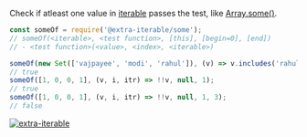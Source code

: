 Check if atleast one value in [iterable] passes the test, like [Array.some()].

```javascript
const someOf = require('@extra-iterable/some');
// someOf(<iterable>, <test function>, [this], [begin=0], [end])
// - <test function>(<value>, <index>, <iterable>)

someOf(new Set(['vajpayee', 'modi', 'rahul']), (v) => v.includes('rahul'));
// true
someOf([1, 0, 0, 1], (v, i, itr) => !!v, null, 1);
// true
someOf([1, 0, 0, 1], (v, i, itr) => !!v, null, 1, 3);
// false
```


[![extra-iterable](https://i.imgur.com/KR83Nzx.jpg)](https://www.npmjs.com/package/extra-iterable)

[iterable]: https://developer.mozilla.org/en-US/docs/Web/JavaScript/Reference/Iteration_protocols
[Array.some()]: https://developer.mozilla.org/en-US/docs/Web/JavaScript/Reference/Global_Objects/Array/some
